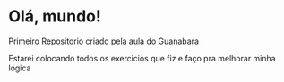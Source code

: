 # Olá, mundo!
Primeiro Repositorio criado pela aula do Guanabara 

Estarei colocando todos os exercicios que fiz e faço pra melhorar minha lógica 
